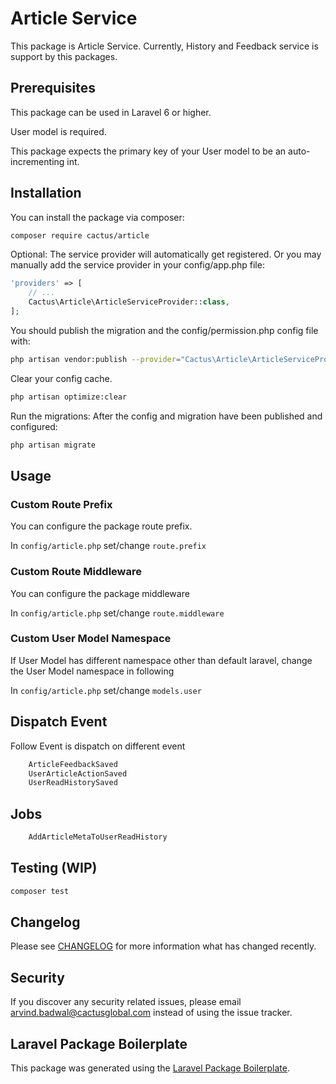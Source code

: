 # Article Service

This package is Article Service. Currently, History and Feedback service is support by this packages.

## Prerequisites

This package can be used in Laravel 6 or higher.

User model is required.

This package expects the primary key of your User model to be an auto-incrementing int.

## Installation

You can install the package via composer:

```bash
composer require cactus/article
```

Optional: The service provider will automatically get registered. Or you may manually add the service provider in your config/app.php file:
```php
'providers' => [
    // ...
    Cactus\Article\ArticleServiceProvider::class,
];
```

You should publish the migration and the config/permission.php config file with:

```bash
php artisan vendor:publish --provider="Cactus\Article\ArticleServiceProvider"
```

Clear your config cache.
```bash
php artisan optimize:clear
```

Run the migrations: After the config and migration have been published and configured:
```bash
php artisan migrate
```

## Usage

### Custom Route Prefix

You can configure the package route prefix.

In `config/article.php` set/change `route.prefix`

### Custom Route Middleware
You can configure the package middleware

In `config/article.php` set/change `route.middleware`

### Custom User Model Namespace
If User Model has different namespace other than default laravel, change the User Model namespace in following

In `config/article.php` set/change `models.user`

## Dispatch Event 

Follow Event is dispatch on different event

```php
    ArticleFeedbackSaved
    UserArticleActionSaved
    UserReadHistorySaved
```

## Jobs

```php
    AddArticleMetaToUserReadHistory
```

## Testing (WIP)

```bash
composer test
```

## Changelog

Please see [CHANGELOG](CHANGELOG.md) for more information what has changed recently.

## Security

If you discover any security related issues, please email arvind.badwal@cactusglobal.com instead of using the issue tracker.

## Laravel Package Boilerplate

This package was generated using the [Laravel Package Boilerplate](https://laravelpackageboilerplate.com).
